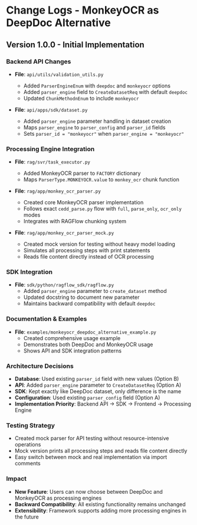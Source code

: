 # Change Logs - MonkeyOCR as DeepDoc Alternative

## Version 1.0.0 - Initial Implementation

### Backend API Changes

- **File**: `api/utils/validation_utils.py`

  - Added `ParserEngineEnum` with `deepdoc` and `monkeyocr` options
  - Added `parser_engine` field to `CreateDatasetReq` with default `deepdoc`
  - Updated `ChunkMethodnEnum` to include `monkeyocr`

- **File**: `api/apps/sdk/dataset.py`
  - Added `parser_engine` parameter handling in dataset creation
  - Maps `parser_engine` to `parser_config` and `parser_id` fields
  - Sets `parser_id = "monkeyocr"` when `parser_engine = "monkeyocr"`

### Processing Engine Integration

- **File**: `rag/svr/task_executor.py`

  - Added MonkeyOCR parser to `FACTORY` dictionary
  - Maps `ParserType.MONKEYOCR.value` to `monkey_ocr` chunk function

- **File**: `rag/app/monkey_ocr_parser.py`

  - Created core MonkeyOCR parser implementation
  - Follows exact `cedd_parse.py` flow with `full`, `parse_only`, `ocr_only` modes
  - Integrates with RAGFlow chunking system

- **File**: `rag/app/monkey_ocr_parser_mock.py`
  - Created mock version for testing without heavy model loading
  - Simulates all processing steps with print statements
  - Reads file content directly instead of OCR processing

### SDK Integration

- **File**: `sdk/python/ragflow_sdk/ragflow.py`
  - Added `parser_engine` parameter to `create_dataset` method
  - Updated docstring to document new parameter
  - Maintains backward compatibility with default `deepdoc`

### Documentation & Examples

- **File**: `examples/monkeyocr_deepdoc_alternative_example.py`
  - Created comprehensive usage example
  - Demonstrates both DeepDoc and MonkeyOCR usage
  - Shows API and SDK integration patterns

### Architecture Decisions

- **Database**: Used existing `parser_id` field with new values (Option B)
- **API**: Added `parser_engine` parameter to `CreateDatasetReq` (Option A)
- **SDK**: Kept exactly like DeepDoc dataset, only difference is the name
- **Configuration**: Used existing `parser_config` field (Option A)
- **Implementation Priority**: Backend API → SDK → Frontend → Processing Engine

### Testing Strategy

- Created mock parser for API testing without resource-intensive operations
- Mock version prints all processing steps and reads file content directly
- Easy switch between mock and real implementation via import comments

### Impact

- **New Feature**: Users can now choose between DeepDoc and MonkeyOCR as processing engines
- **Backward Compatibility**: All existing functionality remains unchanged
- **Extensibility**: Framework supports adding more processing engines in the future

